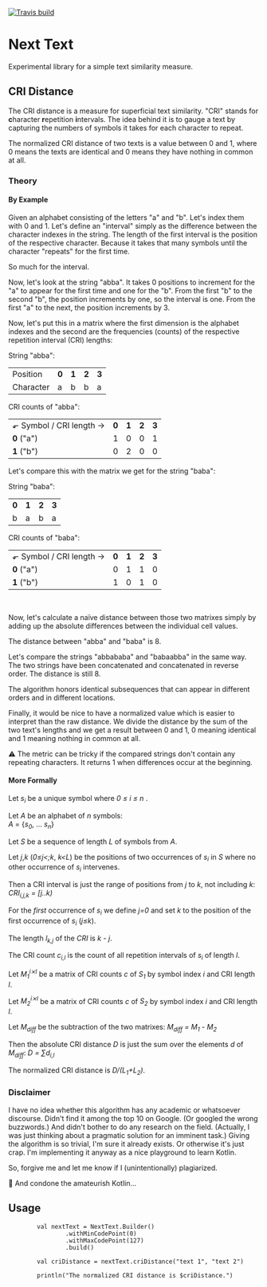 
[<img src="https://travis-ci.org/objecttrouve/nexttext.svg?branch=master" alt="Travis build"/>](https://travis-ci.org/objecttrouve/nexttext)

# Next Text

Experimental library for a simple text similarity measure.

## CRI Distance

The CRI distance is a measure for superficial text similarity. "CRI" stands for **c**haracter **r**epetition **i**ntervals. 
The idea behind it is to gauge a text by capturing the numbers of symbols it takes for each character to repeat. 

The normalized CRI distance of two texts is a value between 0 and 1, where 0 means the texts are identical and 0 means they have nothing in common at all. 

### Theory
#### By Example

Given an alphabet consisting of the letters "a" and "b". Let's index them with 0 and 1.
Let's define an "interval" simply as the difference between the character indexes in the string. 
The length of the first interval is the position of the respective character. 
Because it takes that many symbols until the character "repeats" for the first time.

So much for the interval.

Now, let's look at the string "abba". 
It takes 0 positions to increment for the "a" to appear for the first time and one for the "b". 
From the first "b" to the second "b", the position increments by one, so the interval is one. 
From the first "a" to the next, the position increments by 3.

Now, let's put this in a matrix where the first dimension is the alphabet indexes and the second are the frequencies (counts) of the respective repetition interval (CRI) lengths: 

String "abba":
<table>
    <tr><td>Position</td><td><b>0</b></td><td><b>1</b></td><td><b>2</b></td><td><b>3</b></td></tr>
    <tr><td>Character</td><td>a</td><td>b</td><td>b</td><td>a</td></tr>
</table>

CRI counts of "abba":
<table>
    <tr>
        <td>&#x2b10; Symbol / CRI length &#x2192;</td><td><b>0</b></td><td><b>1</b></td><td><b>2</b></td><td><b>3</b></td>
    </tr>
    <tr>
        <td><b>0</b> ("a")</td> <td>1</td> <td>0</td> <td>0</td> <td>1</td>
    </tr>
     <tr>
        <td><b>1</b> ("b")</td> <td>0</td> <td>2</td> <td>0</td> <td>0</td>
     </tr>
</table>

Let's compare this with the matrix we get for the string "baba":

String "baba":
<table>
    <tr><td><b>0</b></td><td><b>1</b></td><td><b>2</b></td><td><b>3</b></td></tr>
    <tr><td>b</td><td>a</td><td>b</td><td>a</td></tr>
</table>

CRI counts of "baba":
<table>
    <tr>
        <td>&#x2b10; Symbol / CRI length &#x2192;</td><td><b>0</b></td><td><b>1</b></td><td><b>2</b></td><td><b>3</b></td>
    </tr>
    <tr>
        <td><b>0</b> ("a")</td> <td>0</td> <td>1</td> <td>1</td> <td>0</td>
    </tr>
     <tr>
        <td><b>1</b> ("b")</td> <td>1</td> <td>0</td> <td>1</td> <td>0</td>
     </tr>
</table>
<br>

Now, let's calculate a naïve distance between those two matrixes simply by adding up the absolute differences between the individual cell values.

The distance between "abba" and "baba" is 8.

Let's compare the strings "abbababa" and "babaabba" in the same way. The two strings have been concatenated and concatenated in reverse order.
The distance is still 8.

The algorithm honors identical subsequences that can appear in different orders and in different locations. 

Finally, it would be nice to have a normalized value which is easier to interpret than the raw distance. 
We divide the distance by the sum of the two text's lengths and we get a result between 0 and 1, 0 meaning identical and 1 meaning nothing in common at all.

:warning: The metric can be tricky if the compared strings don't contain any repeating characters. It returns 1 when differences occur at the beginning.

#### More Formally

Let _s<sub>i<sub>_ be a unique symbol where _0 &le; i &le; n_ .

Let _A_ be an alphabet of _n_ symbols:<br>_A_ = {_s<sub>0<sub>_, ... _s<sub>n</sub>_}

Let _S_ be a sequence of length _L_ of symbols from _A_.

Let _j_,_k_ (_0&le;j<;k_, _k&lt;L_) be the positions of two occurrences of _s<sub>i<sub>_ in _S_ where no other occurrence of _s<sub>i<sub>_ intervenes.

Then a CRI interval is just the range of positions from _j_ to _k_, not including _k_: <br><i>CRI<sub>i,j,k</sub>  = [j..k)</i>

For the _first_ occurrence of _s<sub>i<sub>_ we define _j=0_ and set _k_ to the position of the first occurrence of _s<sub>i<sub>_ (_j&le;k_).

The length <i>l<sub>k,j</sub></i> of the _CRI_ is <i>k - j</i>.

The CRI count <i>c<sub>i,l</sub></i> is the count of all repetition intervals of <i>s<sub>i<sub></i> of length _l_.

Let <i>M<sub>1</sub><sup>i⨯l</sup></i> be a matrix of CRI counts _c_ of _S<sub>1<sub>_ by symbol index _i_ and CRI length _l_.

Let <i>M<sub>2</sub><sup>i⨯l</sup></i> be a matrix of CRI counts _c_ of _S<sub>2<sub>_ by symbol index _i_ and CRI length _l_.

Let <i>M<sub>diff</sub></i> be the subtraction of the two matrixes: <i>M<sub>diff</sub> = M<sub>1</sub> - M<sub>2</sub></i>

Then the absolute CRI distance _D_ is just the sum over the elements _d_ of <i>M<sub>diff</sub></i>: <i>D = &#x2211;d<sub>i,l</sub></i>

The normalized CRI distance is _D/(L<sub>1</sub>+L<sub>2</sub>)_.

### Disclaimer

I have no idea whether this algorithm has any academic or whatsoever discourse. 
Didn't find it among the top 10 on Google. (Or googled the wrong buzzwords.) And didn't bother to do any research on the field. 
(Actually, I was just thinking about a pragmatic solution for an imminent task.)
Giving the algorithm is so trivial, I'm sure it already exists. Or otherwise it's just crap.
I'm implementing it anyway as a nice playground to learn Kotlin.

So, forgive me and let me know if I (unintentionally) plagiarized.

:see_no_evil: And condone the amateurish Kotlin...

## Usage

```
        val nextText = NextText.Builder()
                .withMinCodePoint(0)
                .withMaxCodePoint(127)
                .build()

        val criDistance = nextText.criDistance("text 1", "text 2")

        println("The normalized CRI distance is $criDistance.")
```
